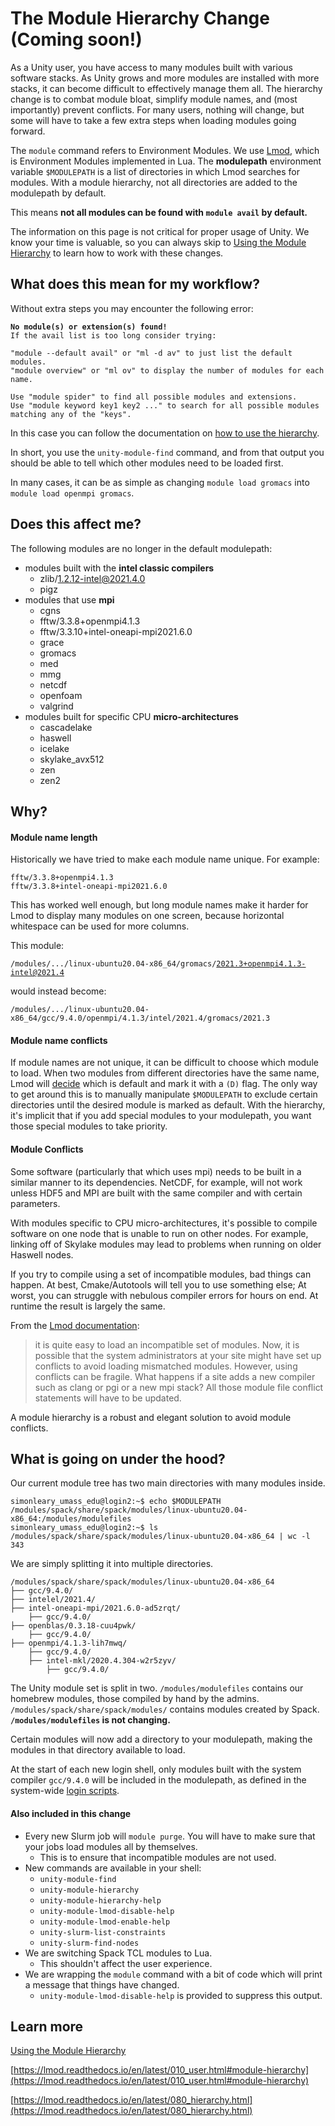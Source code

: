 # The Module Hierarchy Change (Coming soon!) #

As a Unity user, you have access to many modules built with various software stacks. As Unity grows and more modules are installed with more stacks, it can become difficult to effectively manage them all. The hierarchy change is to combat module bloat, simplify module names, and (most importantly) prevent conflicts. For many users, nothing will change, but some will have to take a few extra steps when loading modules going forward.

The <red>`module`</red> command refers to Environment Modules. We use [Lmod](https://lmod.readthedocs.io/en/latest/index.html), which is Environment Modules implemented in Lua. The **modulepath** environment variable `$MODULEPATH` is a list of directories in which Lmod searches for modules. With a module hierarchy, not all directories are added to the modulepath by default.

This means **not all modules can be found with <red>`module avail`</red> by default.**

The information on this page is not critical for proper usage of Unity. We know your time is valuable, so you can always skip to [Using the Module Hierarchy](modules/hierarchy.md) to learn how to work with these changes.

## What does this mean for my workflow? ##

Without extra steps you may encounter the following error:

<pre><code><strong><red>No module(s) or extension(s) found!</red></strong>
If the avail list is too long consider trying:

"module --default avail" or "ml -d av" to just list the default modules.
"module overview" or "ml ov" to display the number of modules for each name.

Use "module spider" to find all possible modules and extensions.
Use "module keyword key1 key2 ..." to search for all possible modules matching any of the "keys".
</code></pre>

In this case you can follow the documentation on [how to use the hierarchy](modules/hierarchy.md#how-to-use-a-non-default-module).

In short, you use the <red>`unity-module-find`</red> command, and from that output you should be able to tell which other modules need to be loaded first.

In many cases, it can be as simple as changing <red>`module load gromacs`</red> into <red>`module load openmpi gromacs`</red>.

## Does this affect me? ##
The following modules are no longer in the default modulepath:

* modules built with the **intel classic compilers**
    * zlib/1.2.12-intel@2021.4.0
    * pigz
* modules that use **mpi**
    * cgns
    * fftw/3.3.8+openmpi4.1.3
    * fftw/3.3.10+intel-oneapi-mpi2021.6.0
    * grace
    * gromacs
    * med
    * mmg
    * netcdf
    * openfoam
    * valgrind
* modules built for specific CPU **micro-architectures**
    * cascadelake
    * haswell
    * icelake
    * skylake_avx512
    * zen
    * zen2

## Why? ##

#### Module name length ####
Historically we have tried to make each module name unique. For example:
```
fftw/3.3.8+openmpi4.1.3
fftw/3.3.8+intel-oneapi-mpi2021.6.0
```
This has worked well enough, but long module names make it harder for Lmod to display many modules on one screen, because horizontal whitespace can be used for more columns.

This module:

<code>/modules/.../linux-ubuntu20.04-x86_64/<red>gromacs/2021.3+openmpi4.1.3-intel@2021.4</red></code>

would instead become:

<code>/modules/.../linux-ubuntu20.04-x86_64/gcc/9.4.0/openmpi/4.1.3/intel/2021.4/<red>gromacs/2021.3</red></code>

#### Module name conflicts ####
If module names are not unique, it can be difficult to choose which module to load. When two modules from different directories have the same name, Lmod will [decide](https://lmod.readthedocs.io/en/latest/060_locating.html#marking-a-version-as-default) which is default and mark it with a `(D)` flag. The only way to get around this is to manually manipulate `$MODULEPATH` to exclude certain directories until the desired module is marked as default. With the hierarchy, it's implicit that if you add special modules to your modulepath, you want those special modules to take priority.

#### Module Conflicts ####
Some software (particularly that which uses mpi) needs to be built in a similar manner to its dependencies. NetCDF, for example, will not work unless HDF5 and MPI are built with the same compiler and with certain parameters.

With modules specific to CPU micro-architectures, it's possible to compile software on one node that is unable to run on other nodes. For example, linking off of Skylake modules may lead to problems when running on older Haswell nodes.

If you try to compile using a set of incompatible modules, bad things can happen. At best, Cmake/Autotools will tell you to use something else; At worst, you can struggle with nebulous compiler errors for hours on end. At runtime the result is largely the same.

From the [Lmod documentation](https://lmod.readthedocs.io/en/latest/080_hierarchy.html):
> it is quite easy to load an incompatible set of modules. Now, it is possible that the system administrators at your site might have set up conflicts to avoid loading mismatched modules. However, using conflicts can be fragile. What happens if a site adds a new compiler such as clang or pgi or a new mpi stack? All those module file conflict statements will have to be updated.

A module hierarchy is a robust and elegant solution to avoid module conflicts.

## What is going on under the hood? ##
Our current module tree has two main directories with many modules inside.
```
simonleary_umass_edu@login2:~$ echo $MODULEPATH
/modules/spack/share/spack/modules/linux-ubuntu20.04-x86_64:/modules/modulefiles
simonleary_umass_edu@login2:~$ ls /modules/spack/share/spack/modules/linux-ubuntu20.04-x86_64 | wc -l
343
```
We are simply splitting it into multiple directories.
```
/modules/spack/share/spack/modules/linux-ubuntu20.04-x86_64
├── gcc/9.4.0/
├── intelel/2021.4/
├── intel-oneapi-mpi/2021.6.0-ad5zrqt/
    ├── gcc/9.4.0/
├── openblas/0.3.18-cuu4pwk/
    ├── gcc/9.4.0/
├── openmpi/4.1.3-lih7mwq/
    ├── gcc/9.4.0/
    ├── intel-mkl/2020.4.304-w2r5zyv/
        ├── gcc/9.4.0/
```

The Unity module set is split in two. `/modules/modulefiles` contains our homebrew modules, those compiled by hand by the admins. `/modules/spack/share/spack/modules/` contains modules created by Spack. **`/modules/modulefiles` is not changing.**

Certain modules will now add a directory to your modulepath, making the modules in that directory available to load.

At the start of each new login shell, only modules built with the system compiler `gcc/9.4.0` will be included in the modulepath, as defined in the system-wide [login scripts](https://unix.stackexchange.com/questions/56083/how-to-write-a-shell-script-that-gets-executed-on-login).

#### Also included in this change ####

* Every new Slurm job will <red>`module purge`</red>. You will have to make sure that your jobs load modules all by themselves.
    * This is to ensure that incompatible modules are not used.
* New commands are available in your shell:
    * <red>`unity-module-find`</red>
    * <red>`unity-module-hierarchy`</red>
    * <red>`unity-module-hierarchy-help`</red>
    * <red>`unity-module-lmod-disable-help`</red>
    * <red>`unity-module-lmod-enable-help`</red>
    * <red>`unity-slurm-list-constraints`</red>
    * <red>`unity-slurm-find-nodes`</red>
* We are switching Spack TCL modules to Lua.
    * This shouldn't affect the user experience.
* We are wrapping the <red>`module`</red> command with a bit of code which will print a message that things have changed.
    * <red>`unity-module-lmod-disable-help`</red> is provided to suppress this output.

## Learn more ##

[Using the Module Hierarchy](modules/hierarchy.md)

[https://lmod.readthedocs.io/en/latest/010_user.html#module-hierarchy](https://lmod.readthedocs.io/en/latest/010_user.html#module-hierarchy)

[https://lmod.readthedocs.io/en/latest/080_hierarchy.html](https://lmod.readthedocs.io/en/latest/080_hierarchy.html)
